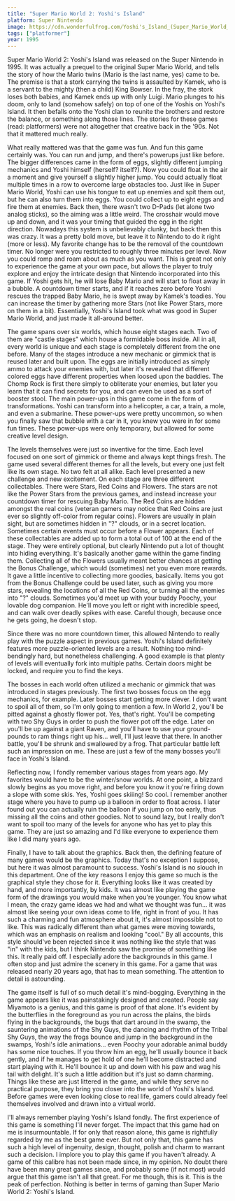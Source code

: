 ```yaml
---
title: "Super Mario World 2: Yoshi's Island"
platform: Super Nintendo
image: https://cdn.wonderfulfrog.com/Yoshi's_Island_(Super_Mario_World_2)_box_art.jpg
tags: ["platformer"]
year: 1995
---
```


Super Mario World 2: Yoshi's Island was released on the Super Nintendo in 1995.  It was actually a prequel to the original Super Mario World, and tells the story of how the Mario twins (Mario is the last name, yes) came to be.  The premise is that a stork carrying the twins is assaulted by Kamek, who is a servant to the mighty (then a child) King Bowser.  In the fray, the stork loses both babies, and Kamek ends up with only Luigi.  Mario plunges to his doom, only to land (somehow safely) on top of one of the Yoshis on Yoshi's Island.  It then befalls onto the Yoshi clan to reunite the brothers and restore the balance, or something along those lines. The stories for these games (read: platformers) were not altogether that creative back in the '90s.  Not that it mattered much really.

What really mattered was that the game was fun.  And fun this game certainly was.  You can run and jump, and there's powerups just like before.  The bigger differences came in the form of eggs, slightly different jumping mechanics and Yoshi himself (herself?  itself?).  Now you could float in the air a moment and give yourself a slightly higher jump.  You could actually float multiple times in a row to overcome large obstacles too.  Just like in Super Mario World, Yoshi can use his tongue to eat up enemies and spit them out, but he can also turn them into eggs.  You could collect up to eight eggs and fire them at enemies.  Back then, there wasn't two D-Pads (let alone two analog sticks), so the aiming was a little weird.  The crosshair would move up and down, and it was your timing that guided the egg in the right direction.  Nowadays this system is unbelievably clunky, but back then this was crazy.  It was a pretty bold move, but leave it to Nintendo to do it right (more or less).  My favorite change has to be the removal of the countdown timer.  No longer were you restricted to roughly three minutes per level.  Now you could romp and roam about as much as you want.  This is great not only to experience the game at your own pace, but allows the player to truly explore and enjoy the intricate design that Nintendo incorporated into this game.  If Yoshi gets hit, he will lose Baby Mario and will start to float away in a bubble.  A countdown timer starts, and if it reaches zero before Yoshi rescues the trapped Baby Mario, he is swept away by Kamek's toadies.  You can increase the timer by gathering more Stars (not like Power Stars, more on them in a bit).  Essentially, Yoshi's Island took what was good in Super Mario World, and just made it all-around better.

The game spans over six worlds, which house eight stages each.  Two of them are "castle stages" which house a formidable boss inside.  All in all, every world is unique and each stage is completely different from the one before.  Many of the stages introduce a new mechanic or gimmick that is reused later and built upon.  The eggs are initially introduced as simply ammo to attack your enemies with, but later it's revealed that different colored eggs have different properties when loosed upon the baddies.  The Chomp Rock is first there simply to obliterate your enemies, but later you learn that it can find secrets for you, and can even be used as a sort of booster stool.  The main power-ups in this game come in the form of transformations.  Yoshi can transform into a helicopter, a car, a train, a mole, and even a submarine.  These power-ups were pretty uncommon, so when you finally saw that bubble with a car in it, you knew you were in for some fun times.  These power-ups were only temporary, but allowed for some creative level design.

The levels themselves were just so inventive for the time.  Each level focused on one sort of gimmick or theme and always kept things fresh.  The game used several different themes for all the levels, but every one just felt like its own stage.  No two felt at all alike.  Each level presented a new challenge and new excitement.  On each stage are three different collectables.  There were Stars, Red Coins and Flowers.  The stars are not like the Power Stars from the previous games, and instead increase your countdown timer for rescuing Baby Mario.  The Red Coins are hidden amongst the real coins (veteran gamers may notice that Red Coins are just ever so slightly off-color from regular coins).  Flowers are usually in plain sight, but are sometimes hidden in "?" clouds, or in a secret location.  Sometimes certain events must occur before a Flower appears.  Each of these collectables are added up to form a total out of 100 at the end of the stage.  They were entirely optional, but clearly Nintendo put a lot of thought into hiding everything.  It's basically another game within the game finding them.  Collecting all of the Flowers usually meant better chances at getting the Bonus Challenge, which would (sometimes) net you even more rewards.  It gave a little incentive to collecting more goodies, basically.  Items you got from the Bonus Challenge could be used later, such as giving you more stars, revealing the locations of all the Red Coins, or turning all the enemies into "?" clouds.  Sometimes you'd meet up with your buddy Poochy, your lovable dog companion.  He'll move you left or right with incredible speed, and can walk over deadly spikes with ease.  Careful though, because once he gets going, he doesn't stop.

Since there was no more countdown timer, this allowed Nintendo to really play with the puzzle aspect in previous games.  Yoshi's Island definitely features more puzzle-oriented levels are a result.  Nothing too mind-bendingly hard, but nonetheless challenging.  A good example is that plenty of levels will eventually fork into multiple paths.  Certain doors might be locked, and require you to find the keys.

The bosses in each world often utilized a mechanic or gimmick that was introduced in stages previously.  The first two bosses focus on the egg mechanics, for example.  Later bosses start getting more clever.  I don't want to spoil all of them, so I'm only going to mention a few.  In World 2, you'll be pitted against a ghostly flower pot.  Yes, that's right.  You'll be competing with two Shy Guys in order to push the flower pot off the edge.  Later on you'll be up against a giant Raven, and you'll have to use your ground-pounds to ram things right up his... well, I'll just leave that there.  In another battle, you'll be shrunk and swallowed by a frog.  That particular battle left such an impression on me.  These are just a few of the many bosses you'll face in Yoshi's Island.

Reflecting now, I fondly remember various stages from years ago.  My favorites would have to be the winter/snow worlds.  At one point, a blizzard slowly begins as you move right, and before you know it you're firing down a slope with some skis.  Yes, Yoshi goes skiiing!  So cool.  I remember another stage where you have to pump up a balloon in order to float across.  I later found out you can actually ruin the balloon if you jump on too early, thus missing all the coins and other goodies.  Not to sound lazy, but I really don't want to spoil too many of the levels for anyone who has yet to play this game.  They are just so amazing and I'd like everyone to experience them like I did many years ago.

Finally, I have to talk about the graphics.  Back then, the defining feature of many games would be the graphics.  Today that's no exception I suppose, but here it was almost paramount to success.  Yoshi's Island is no slouch in this department. One of the key reasons I enjoy this game so much is the graphical style they chose for it.  Everything looks like it was created by hand, and more importantly, by kids.  It was almost like playing the game form of the drawings you would make when you're younger.  You know what I mean, the crazy game ideas we had and what we thought was fun... it was almost like seeing your own ideas come to life, right in front of you.  It has such a charming and fun atmosphere about it, it's almost impossible not to like.  This was radically different than what games were moving towards, which was an emphasis on realism and looking "cool."  By all accounts, this style should've been rejected since it was nothing like the style that was "in" with the kids, but I think Nintendo saw the promise of something like this.  It really paid off.  I especially adore the backgrounds in this game.  I often stop and just admire the scenery in this game.  For a game that was released nearly 20 years ago, that has to mean something.  The attention to detail is astounding.

The game itself is full of so much detail it's mind-bogging.  Everything in the game appears like it was painstakingly designed and created.  People say Miyamoto is a genius, and this game is proof of that alone.  It's evident by the butterflies in the foreground as you run across the plains, the birds flying in the backgrounds, the bugs that dart around in the swamp, the sauntering animations of the Shy Guys, the dancing and rhythm of the Tribal Shy Guys, the way the frogs bounce and jump in the background in the swamps, Yoshi's idle animations... even Poochy your adorable animal buddy has some nice touches.  If you throw him an egg, he'll usually bounce it back gently, and if he manages to get hold of one he'll become distracted and start playing with it.  He'll bounce it up and down with his paw and wag his tail with delight.  It's such a little addition but it's just so damn charming.  Things like these are just littered in the game, and while they serve no practical purpose, they bring you closer into the world of Yoshi's Island.  Before games were even looking close to real life, gamers could already feel themselves involved and drawn into a virtual world.

I'll always remember playing Yoshi's Island fondly.  The first experience of this game is something I'll never forget.  The impact that this game had on me is insurmountable.  If for only that reason alone, this game is rightfully regarded by me as the best game ever.  But not only that, this game has such a high level of ingenuity, design, thought, polish and charm to warrant such a decision.  I implore you to play this game if you haven't already.  A game of this calibre has not been made since, in my opinion.  No doubt there have been many great games since, and probably some (if not most) would argue that this game isn't all that great.  For me though, this is it.  This is the peak of perfection.  Nothing is better in terms of gaming than Super Mario World 2: Yoshi's Island.
